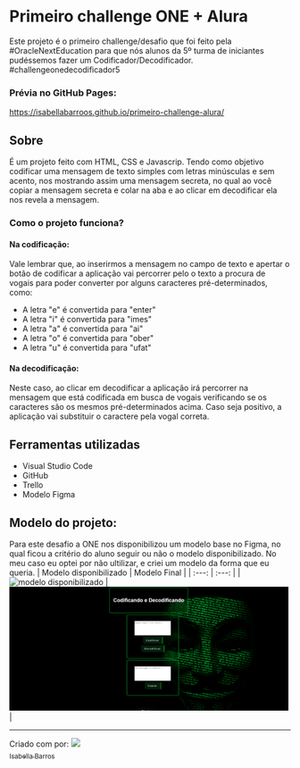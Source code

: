 # Primeiro challenge ONE + Alura
Este projeto é o primeiro challenge/desafio que foi feito pela #OracleNextEducation para que nós alunos da 5º turma de iniciantes pudéssemos fazer um Codificador/Decodificador. #challengeonedecodificador5
### Prévia no GitHub Pages:
https://isabellabarroos.github.io/primeiro-challenge-alura/
## Sobre
É um projeto feito com HTML, CSS e Javascrip. Tendo como objetivo codificar uma mensagem de texto simples com letras minúsculas e sem acento, nos mostrando assim uma mensagem secreta, no qual ao você copiar a mensagem secreta e colar na aba e ao clicar em  decodificar ela nos revela a mensagem. 
### Como o projeto funciona? 
#### Na codificação:
Vale lembrar que, ao inserirmos a mensagem no campo de texto e apertar o botão de codificar a aplicação vai percorrer pelo o texto a procura de vogais para poder converter por alguns caracteres pré-determinados, como:
- A letra "e" é convertida para "enter"
- A letra "i" é convertida para "imes"
- A letra "a" é convertida para "ai"
- A letra "o" é convertida para "ober"
- A letra "u" é convertida para "ufat"
#### Na decodificação:
Neste caso, ao clicar em decodificar a aplicação irá percorrer na mensagem que está codificada em busca de vogais verificando se os caracteres são os mesmos pré-determinados acima. Caso seja positivo, a aplicação vai substituir o caractere pela vogal correta.
## Ferramentas utilizadas
- Visual Studio Code
- GitHub
- Trello
- Modelo Figma
## Modelo do projeto:
Para este desafio a ONE nos disponibilizou um modelo base no Figma, no qual ficou a critério do aluno seguir ou não o modelo disponibilizado. No meu caso eu optei por não ultilizar, e criei um modelo da forma que eu queria.
| Modelo disponibilizado | Modelo Final |
| :---: | :---: |
| <img src="https://user-images.githubusercontent.com/42475699/183266602-eca6d5cd-2cfd-4c77-aa02-326f4df0d2a3.png" alt="modelo disponibilizado" width="500px"> | <img src="https://github.com/Isabellabarroos/primeiro-challenge-alura/blob/main/img/imagem-final.PNG?raw=true" alt="final" width="500px"> |

---
Criado com por:
[<img src="https://avatars.githubusercontent.com/u/81197504?v=4" width=115><br><sub>Isabella Barros</sub>](https://github.com/Isabellabarroos)
